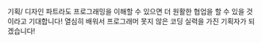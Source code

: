 기획/ 디자인 파트라도 프로그래밍을 이해할 수 있으면 더 원활한 협업을 할 수 있을 것이라고 기대합니다! 열심히 배워서 프로그래머 못지 않은 코딩 실력을 가진 기획자가 되겠습니다!
